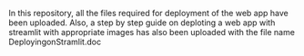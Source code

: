 In this repository, all the files required for deployment of the web app have been uploaded. 
Also, a step by step guide on deploting a web app with streamlit with appropriate images has also been uploaded with the file name DeployingonStramlit.doc
